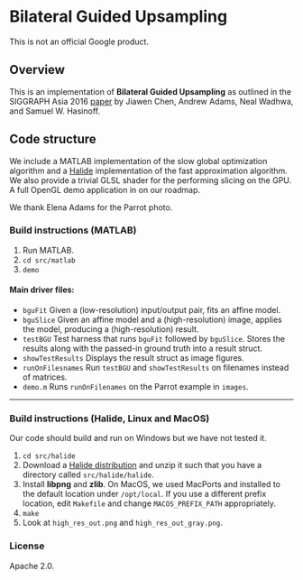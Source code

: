 # Bilateral Guided Upsampling

This is not an official Google product.

## Overview

This is an implementation of **Bilateral Guided Upsampling** as outlined in the SIGGRAPH Asia 2016 [paper](https://people.csail.mit.edu/jiawen/bgu/bgu.pdf) by Jiawen Chen, Andrew Adams, Neal Wadhwa, and Samuel W. Hasinoff.

## Code structure

We include a MATLAB implementation of the slow global optimization algorithm and a [Halide](http://halide-lang.org/) implementation of the fast approximation algorithm. We also provide a trivial GLSL shader for the performing slicing on the GPU. A full OpenGL demo application in on our roadmap.

We thank Elena Adams for the Parrot photo.

### Build instructions (MATLAB)

1. Run MATLAB.
2. `cd src/matlab`
3. `demo`

#### Main driver files:

- `bguFit` Given a (low-resolution) input/output pair, fits an affine model.
- `bguSlice` Given an affine model and a (high-resolution) image, applies the model, producing a (high-resolution) result.
- `testBGU` Test harness that runs `bguFit` followed by `bguSlice`. Stores the results along with the passed-in ground truth into a result struct.
- `showTestResults` Displays the result struct as image figures.
- `runOnFilesnames` Run `testBGU` and `showTestResults` on filenames instead of matrices.
- `demo.m` Runs `runOnFilenames` on the Parrot example in `images`.

------

### Build instructions (Halide, Linux and MacOS)

Our code should build and run on Windows but we have not tested it.

1. `cd src/halide`
2. Download a [Halide distribution](https://github.com/halide/Halide/releases) and unzip it such that you have a directory called `src/halide/halide`.
3. Install **libpng** and **zlib**. On MacOS, we used MacPorts and installed to the default location under `/opt/local`. If you use a different prefix location, edit `Makefile` and change `MACOS_PREFIX_PATH` appropriately.
4. `make`
5. Look at `high_res_out.png` and `high_res_out_gray.png`.

### License

Apache 2.0.